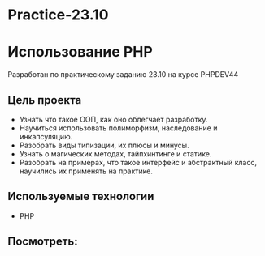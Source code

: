 # Practice-23.10
# Использование PHP

Разработан по практическому заданию 23.10 на курсе PHPDEV44

## Цель проекта

* Узнать что такое ООП, как оно облегчает разработку.
* Научиться использовать полиморфизм, наследование и инкапсуляцию.
* Разобрать виды типизации, их плюсы и минусы.
* Узнать о магических методах, тайпхинтинге и статике.
* Разобрать на примерах, что такое интерфейс и абстрактный класс, научились их применять на практике. 

## Используемые технологии

* PHP

## Посмотреть: